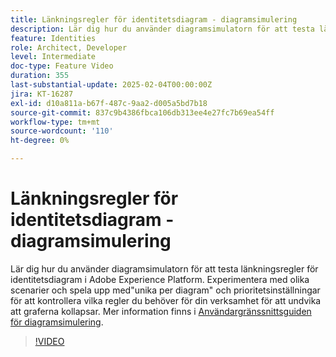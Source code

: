 ```yaml
---
title: Länkningsregler för identitetsdiagram - diagramsimulering
description: Lär dig hur du använder diagramsimulatorn för att testa länkningsregler för identitetsdiagram i Adobe Experience Platform. Experimentera med olika scenarier och spela upp med"unika per diagram" och prioritetsinställningar för att kontrollera vilka regler du behöver för din verksamhet för att undvika att graferna kollapsar.
feature: Identities
role: Architect, Developer
level: Intermediate
doc-type: Feature Video
duration: 355
last-substantial-update: 2025-02-04T00:00:00Z
jira: KT-16287
exl-id: d10a811a-b67f-487c-9aa2-d005a5bd7b18
source-git-commit: 837c9b4386fbca106db313ee4e27fc7b69ea54ff
workflow-type: tm+mt
source-wordcount: '110'
ht-degree: 0%

---
```


# Länkningsregler för identitetsdiagram - diagramsimulering

Lär dig hur du använder diagramsimulatorn för att testa länkningsregler för identitetsdiagram i Adobe Experience Platform. Experimentera med olika scenarier och spela upp med&quot;unika per diagram&quot; och prioritetsinställningar för att kontrollera vilka regler du behöver för din verksamhet för att undvika att graferna kollapsar. Mer information finns i [Användargränssnittsguiden för diagramsimulering](https://experienceleague.adobe.com/sv/docs/experience-platform/identity/features/identity-graph-linking-rules/graph-simulation).

>[!VIDEO](https://video.tv.adobe.com/v/3444047/?learn=on&enablevpops&captions=swe)
